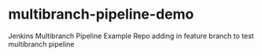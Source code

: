 # multibranch-pipeline-demo
Jenkins Multibranch Pipeline Example Repo
adding in feature branch to test multibranch pipeline
